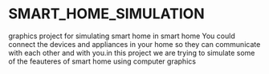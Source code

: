 # SMART_HOME_SIMULATION
graphics project for simulating smart home
in smart home You could connect the devices and appliances in your home so 
they can communicate with each other and with you.in this project we are trying 
to simulate some of the feauteres of smart home using computer graphics
